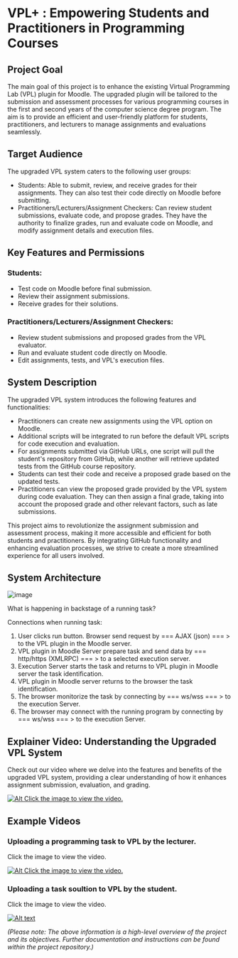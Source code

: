 # VPL+ :  Empowering Students and Practitioners in Programming Courses



## Project Goal
The main goal of this project is to enhance the existing Virtual Programming Lab (VPL) plugin for Moodle. The upgraded plugin will be tailored to the submission and assessment processes for various programming courses in the first and second years of the computer science degree program. The aim is to provide an efficient and user-friendly platform for students, practitioners, and lecturers to manage assignments and evaluations seamlessly.

## Target Audience
The upgraded VPL system caters to the following user groups:
- Students: Able to submit, review, and receive grades for their assignments. They can also test their code directly on Moodle before submitting.
- Practitioners/Lecturers/Assignment Checkers: Can review student submissions, evaluate code, and propose grades. They have the authority to finalize grades, run and evaluate code on Moodle, and modify assignment details and execution files.

## Key Features and Permissions
### Students:
- Test code on Moodle before final submission.
- Review their assignment submissions.
- Receive grades for their solutions.

### Practitioners/Lecturers/Assignment Checkers:
- Review student submissions and proposed grades from the VPL evaluator.
- Run and evaluate student code directly on Moodle.
- Edit assignments, tests, and VPL's execution files.

## System Description
The upgraded VPL system introduces the following features and functionalities:
- Practitioners can create new assignments using the VPL option on Moodle.
- Additional scripts will be integrated to run before the default VPL scripts for code execution and evaluation.
- For assignments submitted via GitHub URLs, one script will pull the student's repository from GitHub, while another will retrieve updated tests from the GitHub course repository.
- Students can test their code and receive a proposed grade based on the updated tests.
- Practitioners can view the proposed grade provided by the VPL system during code evaluation. They can then assign a final grade, taking into account the proposed grade and other relevant factors, such as late submissions.

This project aims to revolutionize the assignment submission and assessment process, making it more accessible and efficient for both students and practitioners. By integrating GitHub functionality and enhancing evaluation processes, we strive to create a more streamlined experience for all users involved.

## System Architecture

![image](https://github.com/Final-Project-VPL-Ariel/VPL/assets/93086649/09a32cc5-3ca6-4a8e-9766-d062e89dc370)

What is happening in backstage of a running task?

Connections when running task:

1. User clicks run button. Browser send request by === AJAX (json) === > to the VPL plugin in the Moodle server.
2. VPL plugin in Moodle Server prepare task and send data by === http/https (XMLRPC) === > to a selected execution server.
3. Execution Server starts the task and returns to VPL plugin in Moodle server the task identification.
4. VPL plugin in Moodle server returns to the browser the task identification.
5. The browser monitorize the task by connecting by === ws/wss === > to the execution Server.
6. The browser may connect with the running program by connecting by === ws/wss === > to the execution Server.
 

## Explainer Video: Understanding the Upgraded VPL System
Check out our video where we delve into the features and benefits of the upgraded VPL system, providing a clear understanding of how it enhances assignment submission, evaluation, and grading. 

[![Alt Click the image to view the video.]()](https://youtu.be/dsni0-FDYb8)

## Example Videos
### Uploading a programming task to VPL by the lecturer.
Click the image to view the video.

[![Alt Click the image to view the video.](https://img.youtube.com/vi/BPKGN0aTf20/1.jpg)](https://www.youtube.com/watch?v=BPKGN0aTf20)

### Uploading a task soultion to VPL by the student.
Click the image to view the video.

[![Alt text](https://img.youtube.com/vi/F_3IvnE1qeo/1.jpg)](https://www.youtube.com/watch?v=F_3IvnE1qeo)


*(Please note: The above information is a high-level overview of the project and its objectives. Further documentation and instructions can be found within the project repository.)*
